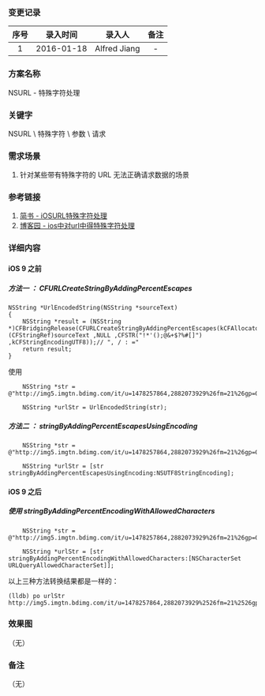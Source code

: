 ### 变更记录

| 序号 | 录入时间 | 录入人 | 备注 |
|:--------:|:--------:|:--------:|:--------:|
| 1 | 2016-01-18 | Alfred Jiang | - |

### 方案名称

NSURL - 特殊字符处理

### 关键字

NSURL \ 特殊字符 \ 参数 \ 请求

### 需求场景

1. 针对某些带有特殊字符的 URL 无法正确请求数据的场景

### 参考链接

1. [简书 - iOSURL特殊字符处理](http://www.jianshu.com/p/9038c5648e40)
2. [博客园 - ios中对url中得特殊字符处理](http://www.cnblogs.com/youngkingwang/p/3860498.html)

### 详细内容

#### iOS 9 之前

##### 方法一 ： *CFURLCreateStringByAddingPercentEscapes*
```
NSString *UrlEncodedString(NSString *sourceText)
{
    NSString *result = (NSString *)CFBridgingRelease(CFURLCreateStringByAddingPercentEscapes(kCFAllocatorDefault,(CFStringRef)sourceText ,NULL ,CFSTR("!*'();@&+$?%#[]") ,kCFStringEncodingUTF8));// ", / : ="
    return result;
}
```

使用
```
    NSString *str = @"http://img5.imgtn.bdimg.com/it/u=1478257864,2882073929%26fm=21%26gp=0.jpg";

    NSString *urlStr = UrlEncodedString(str);
```

##### 方法二 ： *stringByAddingPercentEscapesUsingEncoding*
```
    NSString *str = @"http://img5.imgtn.bdimg.com/it/u=1478257864,2882073929%26fm=21%26gp=0.jpg";
    
    NSString *urlStr = [str stringByAddingPercentEscapesUsingEncoding:NSUTF8StringEncoding];
```

#### iOS 9 之后

##### 使用 *stringByAddingPercentEncodingWithAllowedCharacters*
```
    NSString *str = @"http://img5.imgtn.bdimg.com/it/u=1478257864,2882073929%26fm=21%26gp=0.jpg";
    
    NSString *urlStr = [str stringByAddingPercentEncodingWithAllowedCharacters:[NSCharacterSet URLQueryAllowedCharacterSet]];
```

以上三种方法转换结果都是一样的：
```
(lldb) po urlStr
http://img5.imgtn.bdimg.com/it/u=1478257864,2882073929%2526fm=21%2526gp=0.jpg
```

### 效果图
（无）

### 备注
（无）